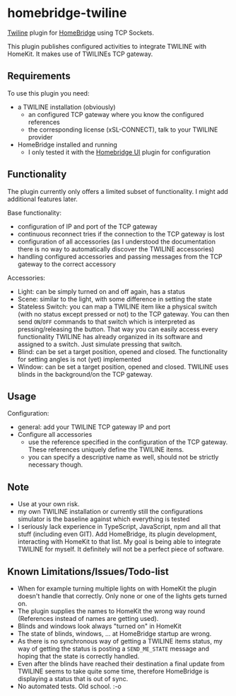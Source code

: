 # homebridge-twiline

</span>

[Twiline](https://twiline.com/) plugin for [HomeBridge](https://github.com/AndreasOttiger/homebridge-twiline) using TCP Sockets.

This plugin publishes configured activities to integrate TWILINE with HomeKit. It makes use of TWILINEs TCP gateway.

## Requirements
To use this plugin you need:

- a TWILINE installation (obviously)
  - an configured TCP gateway where you know the configured references
  - the corresponding license (xSL-CONNECT), talk to your TWILINE provider
- HomeBridge installed and running
  - I only tested it with the [Homebridge UI](https://github.com/homebridge/homebridge-config-ui-x) plugin for configuration

## Functionality
The plugin currently only offers a limited subset of functionality. I might add additional features later.

Base functionality:

- configuration of IP and port of the TCP gateway
- continuous reconnect tries if the connection to the TCP gateway is lost
- configuration of all accessories (as I understood the documentation there is no way to automatically discover the TWILINE accessories)
- handling configured accessories and passing messages from the TCP gateway to the correct accessory

Accessories:

- Light: can be simply turned on and off again, has a status
- Scene: similar to the light, with some difference in setting the state
- Stateless Switch: you can map a TWILINE item like a physical switch (with no status except pressed or not) to the TCP gateway. You can then send `ON`/`OFF` commands to that switch which is interpreted as pressing/releasing the button. That way you can easily access every functionality TWILINE has already organized in its software and assigned to a switch. Just simulate pressing that switch.
- Blind: can be set a target position, opened and closed. The functionality for setting angles is not (yet) implemented
- Window: can be set a target position, opened and closed. TWILINE uses blinds in the background/on the TCP gateway.

## Usage

Configuration:

- general: add your TWILINE TCP gateway IP and port
- Configure all accessories
  - use the reference specified in the configuration of the TCP gateway. These references uniquely define the TWILINE items.
  - you can specify a descriptive name as well, should not be strictly necessary though.

## Note

- Use at your own risk.
- my own TWILINE installation or currently still the configurations simulator is the baseline against which everything is tested
- I seriously lack experience in TypeScript, JavaScript, npm and all that stuff (including even GIT). Add HomeBridge, its plugin development, interacting with HomeKit to that list. My goal is being able to integrate TWILINE for myself. It definitely will not be a perfect piece of software.

## Known Limitations/Issues/Todo-list
- When for example turning multiple lights on with HomeKit the plugin doesn't handle that correctly. Only none or one of the lights gets turned on.
- The plugin supplies the names to HomeKit the wrong way round (References instead of names are getting used).
- Blinds and windows look always "turned on" in HomeKit
- The state of blinds, windows, ... at HomeBridge startup are wrong.
- As there is no synchronous way of getting a TWILINE items status, my way of getting the status is posting a `SEND_ME_STATE` message and hoping that the state is correctly handled.
- Even after the blinds have reached their destination a final update from TWILINE seems to take quite some time, therefore HomeBridge is displaying a status that is out of sync.
- No automated tests. Old school. :-o